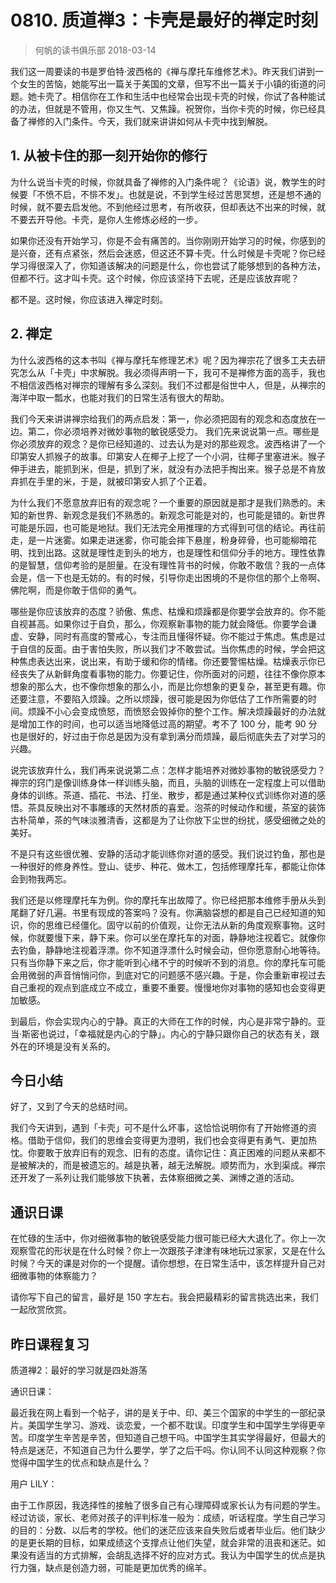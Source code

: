 # 0810. 质道禅3：卡壳是最好的禅定时刻
> 何帆的读书俱乐部
2018-03-14

我们这一周要读的书是罗伯特·波西格的《禅与摩托车维修艺术》。昨天我们讲到一个女生的苦恼，她能写出一篇关于美国的文章，但写不出一篇关于小镇的街道的问题。她卡壳了。相信你在工作和生活中也经常会出现卡壳的时候，你试了各种能试的办法，但就是不管用，你又生气、又焦躁。祝贺你，当你卡壳的时候，你已经具备了禅修的入门条件。今天，我们就来讲讲如何从卡壳中找到解脱。

## 1. 从被卡住的那一刻开始你的修行
为什么说当卡壳的时候，你就具备了禅修的入门条件呢？《论语》说，教学生的时候要「不愤不启，不悱不发」。也就是说，不到学生经过苦思冥想，还是想不通的时候，就不要去启发他。不到他经过思考，有所收获，但却表达不出来的时候，就不要去开导他。卡壳，是你人生修炼必经的一步。

如果你还没有开始学习，你是不会有痛苦的。当你刚刚开始学习的时候，你感到的是兴奋，还有点紧张，然后会迷惑，但这还不算卡壳。什么时候是卡壳呢？你已经学习得很深入了，你知道该解决的问题是什么，你也尝试了能够想到的各种方法，但都不行。这才叫卡壳。这个时候，你应该坚持下去呢，还是应该放弃呢？

都不是。这时候，你应该进入禅定时刻。

## 2. 禅定
为什么波西格的这本书叫《禅与摩托车修理艺术》呢？因为禅宗花了很多工夫去研究怎么从「卡壳」中求解脱。我必须得声明一下，我可不是禅修方面的高手，我也不相信波西格对禅宗的理解有多么深刻。我们不过都是俗世中人，但是，从禅宗的海洋中取一瓢水，也能对我们的日常生活有很大的帮助。

我们今天来讲讲禅宗给我们的两点启发：第一，你必须把固有的观念和态度放在一边。第二，你必须培养对微妙事物的敏锐感受力。
我们先来说说第一点。哪些是你必须放弃的观念？是你已经知道的、过去认为是对的那些观念。波西格讲了一个印第安人抓猴子的故事。印第安人在椰子上挖了一个小洞，往椰子里塞进米。猴子伸手进去，能抓到米，但是，抓到了米，就没有办法把手掏出来。猴子总是不肯放弃抓在手里的米，于是，就被印第安人抓了个正着。

为什么我们不愿意放弃旧有的观念呢？一个重要的原因就是那才是我们熟悉的。未知的新世界、新观念是我们不熟悉的。新观念可能是对的，也可能是错的。新世界可能是乐园，也可能是地狱。我们无法完全用推理的方式得到可信的结论。再往前走，是一片迷雾。如果走进迷雾，你可能会摔下悬崖，粉身碎骨，也可能柳暗花明、找到出路。这就是理性走到头的地方，也是理性和信仰分手的地方。理性依靠的是智慧，信仰考验的是胆量。在没有理性背书的时候，你敢不敢信？我的一点体会是，信一下也是无妨的。有的时候，引导你走出困境的不是你信的那个上帝啊、佛陀啊，而是你敢于信仰的勇气。

哪些是你应该放弃的态度？骄傲、焦虑、枯燥和烦躁都是你要学会放弃的。你不能自视甚高。如果你过于自负，那么，你观察新事物的能力就会降低。你要学会谦虚、安静，同时有高度的警戒心，专注而且懂得怀疑。你不能过于焦虑。焦虑是过于自信的反面。由于害怕失败，所以我们才不敢尝试。当你焦虑的时候，学会把这种焦虑表达出来，说出来，有助于缓和你的情绪。你还要警惕枯燥。枯燥表示你已经丧失了从新鲜角度看事物的能力。你要记住，你所面对的问题，往往不像你原本想象的那么大，也不像你想象的那么小，而是比你想象的更复杂，甚至更有趣。你还要注意，不要陷入烦躁。之所以烦躁，很可能是因为你低估了工作所需要的时间。烦躁不小心会变成愤怒，而愤怒会毁掉你的整个工作。解决烦躁最好的办法就是增加工作的时间，也可以适当地降低过高的期望。考不了 100 分，能考 90 分也是很好的，好过由于你总是因为没有拿到满分而烦躁，最后彻底失去了对学习的兴趣。

说完该放弃什么，我们再来说说第二点：怎样才能培养对微妙事物的敏锐感受力？禅宗的窍门是像训练身体一样训练头脑，而且，头脑的训练在一定程度上可以借助身体的训练。茶道、插花、书法、打坐、散步，都是通过某种仪式训练你对道的感悟。茶具反映出对不事雕琢的天然材质的喜爱。泡茶的时候动作和缓，茶室的装饰古朴简单，茶的气味淡雅清香，这都是为了让你放下尘世的纷扰，感受细微之处的美好。

不是只有这些很优雅、安静的活动才能训练你对道的感受。我们说过钓鱼，那也是一种很好的修身养性。登山、徒步、种花、做木工，包括修理摩托车，都能让你体会到物我两忘。

我们还是以修理摩托车为例。你的摩托车出故障了。你已经把那本维修手册从头到尾翻了好几遍。书里有现成的答案吗？没有。你满脑袋想的都是自己已经知道的知识，你的思维已经僵化。固守以前的价值观，让你无法从新的角度观察事物。这时候，你就要慢下来，静下来。你可以坐在摩托车的对面，静静地注视着它。就像你去钓鱼，静静地注视着浮漂。你不知道浮漂什么时候会动，但你愿意耐心地等待。只有当你静下来之后，你才能听到心绪不宁的时候听不到的消息。你的摩托车可能会用微弱的声音悄悄问你，到底对它的问题感不感兴趣。于是，你会重新审视过去自己重视的观点到底成立不成立，重要不重要。慢慢地你对事物的感知也会变得更加敏感。

到最后，你会实现内心的宁静。真正的大师在工作的时候，内心是非常宁静的。亚当·斯密也说过，「幸福就是内心的宁静」。内心的宁静只跟你自己的状态有关，跟外在的环境是没有关系的。

## 今日小结
好了，又到了今天的总结时间。

我们今天讲到，遇到「卡壳」可不是什么坏事，这恰恰说明你有了开始修道的资格。借助于信仰，我们的思维会变得更为澄明，我们也会变得更有勇气、更加热忱。你要敢于放弃旧有的观念、旧有的态度。请你记住：真正困难的问题从来都不是被解决的，而是被遗忘的。越是执著，越无法解脱。顺势而为，水到渠成。禅宗还开发了一系列让我们能够放下执著，去体察细微之美、渊博之道的活动。

## 通识日课
在忙碌的生活中，你对细微事物的敏锐感受能力很可能已经大大退化了。你上一次观察雪花的形状是在什么时候？你上一次跟孩子津津有味地玩过家家，又是在什么时候？今天的课是对你的一个提醒。请你想想，在日常生活中，该怎样提升自己对细微事物的体察能力？

请你写下自己的留言，最好是 150 字左右。我会把最精彩的留言挑选出来，我们一起欣赏欣赏。

## 昨日课程复习
质道禅2：最好的学习就是四处游荡

通识日课：

最近我在网上看到一个帖子，讲的是关于中、印、美三个国家的中学生的一部纪录片。美国学生学习、游戏、谈恋爱，一个都不耽误。印度学生和中国学生学得更辛苦。印度学生辛苦是辛苦，但知道自己想干吗。中国学生其实学得最好，但最大的特点是迷茫，不知道自己为什么要学，学了之后干吗。你认同不认同这种观察？你觉得中国学生的优点和缺点是什么？

用户 LILY：

由于工作原因，我选择性的接触了很多自己有心理障碍或家长认为有问题的学生。经过访谈，家长、老师对孩子的评判标准一般为：成绩，听话程度。学生自己学习的目的：分数、以后考的学校。他们的迷茫应该来自失败后或者毕业后。他们缺少的是更长期的目标，如果成绩这个支撑点让他们失望，就会非常的沮丧和迷茫。如果没有适当的方式排解，会胡乱选择不好的应对方式。我认为中国学生的优点是执行力强，缺点是创造力弱，可能是更加优秀的绵羊。

